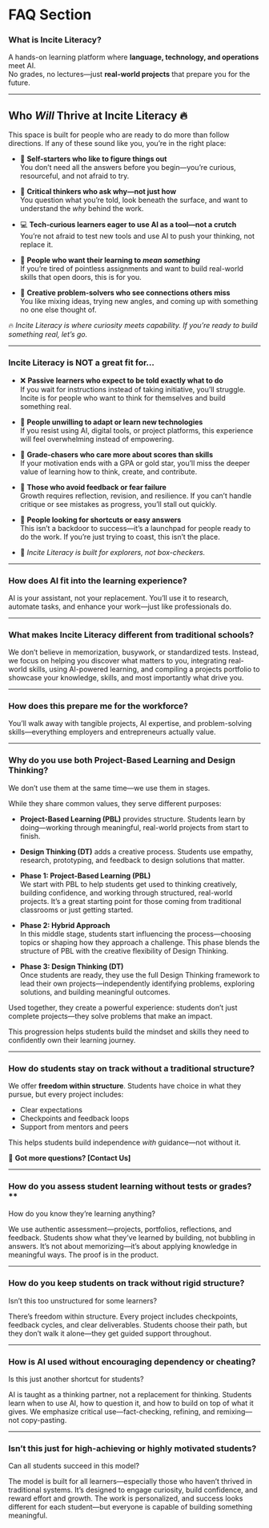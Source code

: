 # FAQ Section 
<!-- toc -->
### What is Incite Literacy?  

A hands-on learning platform where **language, technology, and operations** meet AI.  
No grades, no lectures—just **real-world projects** that prepare you for the future. 

---
## Who *Will* Thrive at Incite Literacy 🔥

This space is built for people who are ready to do more than follow directions. If any of these sound like you, you’re in the right place:

- 🚀 **Self-starters who like to figure things out**  
  You don’t need all the answers before you begin—you’re curious, resourceful, and not afraid to try.

- 🧠 **Critical thinkers who ask why—not just how**  
  You question what you’re told, look beneath the surface, and want to understand the *why* behind the work.

- 💻 **Tech-curious learners eager to use AI as a tool—not a crutch**  
  You’re not afraid to test new tools and use AI to push your thinking, not replace it.

- 🎯 **People who want their learning to *mean something***  
  If you’re tired of pointless assignments and want to build real-world skills that open doors, this is for you.

- 🧵 **Creative problem-solvers who see connections others miss**  
  You like mixing ideas, trying new angles, and coming up with something no one else thought of.

🔥 *Incite Literacy is where curiosity meets capability. If you’re ready to build something real, let’s go.*

---
### Incite Literacy is NOT a great fit for…

- ❌ **Passive learners who expect to be told exactly what to do**  
  If you wait for instructions instead of taking initiative, you’ll struggle. Incite is for people who want to think for themselves and build something real.

- 🧱 **People unwilling to adapt or learn new technologies**  
  If you resist using AI, digital tools, or project platforms, this experience will feel overwhelming instead of empowering.

- 🏅 **Grade-chasers who care more about scores than skills**  
  If your motivation ends with a GPA or gold star, you’ll miss the deeper value of learning how to think, create, and contribute.

- 🙉 **Those who avoid feedback or fear failure**  
  Growth requires reflection, revision, and resilience. If you can’t handle critique or see mistakes as progress, you’ll stall out quickly.

- 🚪 **People looking for shortcuts or easy answers**  
  This isn’t a backdoor to success—it’s a launchpad for people ready to do the work. If you’re just trying to coast, this isn’t the place.

- 🧭 *Incite Literacy is built for explorers, not box-checkers.*

---
### How does AI fit into the learning experience?  

AI is your assistant, not your replacement. You’ll use it to research, automate tasks, and enhance your work—just like professionals do.  

---
### What makes Incite Literacy different from traditional schools?  

We don’t believe in memorization, busywork, or standardized tests. Instead, we focus on helping you discover what matters to you, integrating real-world skills, using AI-powered learning, and compiling a projects portfolio to showcase your knowledge, skills, and most importantly what drive you. 

---
### How does this prepare me for the workforce?  

You’ll walk away with tangible projects, AI expertise, and problem-solving skills—everything employers and entrepreneurs actually value.

---
### Why do you use both Project-Based Learning and Design Thinking?

We don’t use them at the same time—we use them in stages. 

While they share common values, they serve different purposes:

- **Project-Based Learning (PBL)** provides structure. Students learn by doing—working through meaningful, real-world projects from start to finish.
- **Design Thinking (DT)** adds a creative process. Students use empathy, research, prototyping, and feedback to design solutions that matter.

- **Phase 1: Project-Based Learning (PBL)**  
  We start with PBL to help students get used to thinking creatively, building confidence, and working through structured, real-world projects. It’s a great starting point for those coming from traditional classrooms or just getting started.

- **Phase 2: Hybrid Approach**  
  In this middle stage, students start influencing the process—choosing topics or shaping how they approach a challenge. This phase blends the structure of PBL with the creative flexibility of Design Thinking.

- **Phase 3: Design Thinking (DT)**  
  Once students are ready, they use the full Design Thinking framework to lead their own projects—independently identifying problems, exploring solutions, and building meaningful outcomes.

Used together, they create a powerful experience: students don’t just complete projects—they solve problems that make an impact.

This progression helps students build the mindset and skills they need to confidently own their learning journey. 

---
### How do students stay on track without a traditional structure?

We offer **freedom within structure**. Students have choice in what they pursue, but every project includes:

- Clear expectations  
- Checkpoints and feedback loops  
- Support from mentors and peers  

This helps students build independence *with* guidance—not without it.

📌 **Got more questions? [Contact Us]**  

---
### How do you assess student learning without tests or grades?**

How do you know they’re learning anything?


We use authentic assessment—projects, portfolios, reflections, and feedback. Students show what they’ve learned by building, not bubbling in answers. It’s not about memorizing—it’s about applying knowledge in meaningful ways. The proof is in the product.

---

### How do you keep students on track without rigid structure?

Isn’t this too unstructured for some learners?

There’s freedom within structure. Every project includes checkpoints, feedback cycles, and clear deliverables. Students choose their path, but they don’t walk it alone—they get guided support throughout.

---

### How is AI used without encouraging dependency or cheating?

Is this just another shortcut for students?

AI is taught as a thinking partner, not a replacement for thinking. Students learn when to use AI, how to question it, and how to build on top of what it gives. We emphasize critical use—fact-checking, refining, and remixing—not copy-pasting.

---

### Isn’t this just for high-achieving or highly motivated students?

Can all students succeed in this model?

The model is built for all learners—especially those who haven’t thrived in traditional systems. It’s designed to engage curiosity, build confidence, and reward effort and growth. The work is personalized, and success looks different for each student—but everyone is capable of building something meaningful.